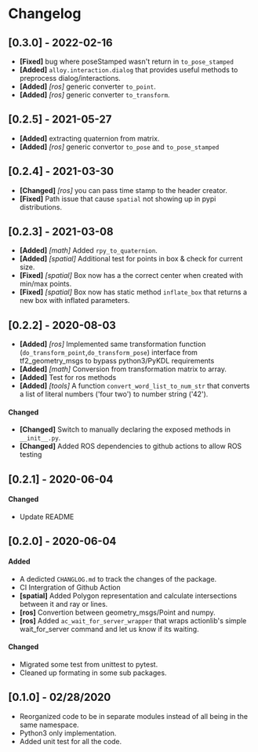 # Changelog

## [0.3.0] - 2022-02-16
- **[Fixed]** bug where poseStamped wasn't return in `to_pose_stamped`
- **[Added]** `alloy.interaction.dialog` that provides useful methods to preprocess dialog/interactions.
- **[Added]** *[ros]* generic converter `to_point`.
- **[Added]** *[ros]* generic converter `to_transform`.

## [0.2.5] - 2021-05-27
- **[Added]** extracting quaternion from matrix.
- **[Added]** *[ros]* generic convertor `to_pose` and `to_pose_stamped`

## [0.2.4] - 2021-03-30
- **[Changed]** *[ros]* you can pass time stamp to the header creator.
- **[Fixed]** Path issue that cause `spatial` not showing up in pypi distributions.

## [0.2.3] - 2021-03-08
- **[Added]** *[math]* Added `rpy_to_quaternion`.
- **[Added]** *[spatial]* Additional test for points in box & check for current size.
- **[Fixed]** *[spatial]* Box now has a the correct center when created with min/max points.
- **[Fixed]** *[spatial]* Box now has static method `inflate_box` that returns a new box with inflated parameters.

## [0.2.2] - 2020-08-03
- **[Added]** *[ros]* Implemented same transformation function (`do_transform_point`,`do_transform_pose`) interface from tf2_geometry_msgs to bypass python3/PyKDL requirements
- **[Added]** *[math]* Conversion from transformation matrix to array.
- **[Added]** Test for ros methods
- **[Added]** *[tools]* A function `convert_word_list_to_num_str` that converts a list of literal numbers ('four two') to number string ('42').

#### Changed
- **[Changed]** Switch to manually declaring the exposed methods in `__init__.py`.
- **[Changed]** Added ROS dependencies to github actions to allow ROS testing

## [0.2.1] - 2020-06-04
#### Changed
- Update README 

## [0.2.0] - 2020-06-04
#### Added
- A dedicted `CHANGLOG.md` to track the changes of the package.
- CI Intergration of Github Action
- **[spatial]** Added Polygon representation and calculate intersections between it and ray or lines.
- **[ros]** Convertion between geometry_msgs/Point and numpy.
- **[ros]** Added `ac_wait_for_server_wrapper` that wraps actionlib's simple wait_for_server command and let us know if its waiting.

#### Changed
- Migrated some test from unittest to pytest.
- Cleaned up formating in some sub packages.


## [0.1.0] - 02/28/2020
* Reorganized code to be in separate modules instead of all being in the same namespace.
* Python3 only implementation.
* Added unit test for all the code.
